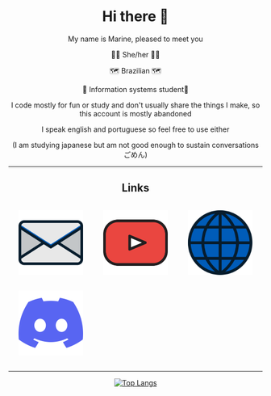 <div align="center">
<h1>Hi there 👋</h1>

My name is Marine, pleased to meet you

<p>👸🏽 She/her 👸🏽</p>
<p>🗺️ Brazilian 🗺️</p>
<p>🏫 Information systems student🏫</p>

I code mostly for fun or study and don't usually share the things I make, so this account is mostly abandoned

I speak english and portuguese so feel free to use either

(I am studying japanese but am not good enough to sustain conversations ごめん)

---
<h2>Links</h2>
<div id="links" style="display: grid;
    grid-template-columns: repeat(auto-fit,minmax(150px, 1fr));
    align-items: center;
    justify-items: center;">
  <p class="container"><a class="link" href="mailto:cyanmarine@cyanmarine.net"
    ><img
      src="https://raw.githubusercontent.com/PrincessCyanMarine/PrincessCyanMarine/main/assets/email.svg"
      width="128px"
      alt="Email"
      title="Email"
  /> </a></p>


  <p class="container"><a class="link" href="https://www.youtube.com/@cyanmarine"
    ><img
      src="https://raw.githubusercontent.com/PrincessCyanMarine/PrincessCyanMarine/main/assets/youtube.svg"
      alt="Youtube"
      title="Youtube"
      width="128px;"
  /> </a></p>


  <p class="container"><a class="link" href="https://cyanmarine.net/"
    ><img
      src="https://raw.githubusercontent.com/PrincessCyanMarine/PrincessCyanMarine/main/assets/website.svg"
      alt="Website"
      title="Website"
      width="128px;"
  /> </a></p>


  <p class="container"><a class="link" href="https://discordapp.com/users/305883924310261760"
    ><img
      src="https://raw.githubusercontent.com/PrincessCyanMarine/PrincessCyanMarine/main/assets/discord.svg"
      alt="Discord username"
      title="Discord (Probably the best way to contact me)"
      width="128px;"
  /> </a></p>
</div>


<!-- [<img src="" alt="" title="" width=16px;> ][] -->

---

[![Top Langs](https://github-readme-stats.vercel.app/api/top-langs/?username=PrincessCyanMarine&theme=nightowl&hide_border=true&layout=compact)](https://github.com/anuraghazra/github-readme-stats)
</div>
